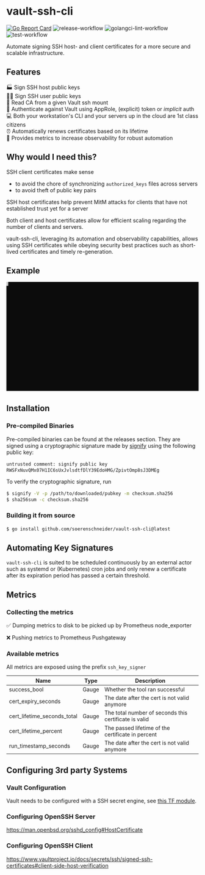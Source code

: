 # vault-ssh-cli
[![Go Report Card](https://goreportcard.com/badge/github.com/soerenschneider/vault-ssh-cli)](https://goreportcard.com/report/github.com/soerenschneider/vault-ssh-cli)
![release-workflow](https://github.com/soerenschneider/vault-ssh-cli/actions/workflows/release-container.yaml/badge.svg)
![golangci-lint-workflow](https://github.com/soerenschneider/vault-ssh-cli/actions/workflows/golangci-lint.yaml/badge.svg)
![test-workflow](https://github.com/soerenschneider/vault-ssh-cli/actions/workflows/test.yaml/badge.svg)

Automate signing SSH host- and client certificates for a more secure and scalable infrastructure. 

## Features

🏭 Sign SSH host public keys<br/>
👨‍💻 Sign SSH user public keys<br/>
🔗 Read CA from a given Vault ssh mount<br/>
🛂 Authenticate against Vault using AppRole, (explicit) token or _implicit_ auth<br/>
💻 Both your workstation's CLI and your servers up in the cloud are 1st class citizens<br/>
⏰ Automatically renews certificates based on its lifetime<br/>
🔭 Provides metrics to increase observability for robust automation<br/>

## Why would I need this?

SSH client certificates make sense 
- to avoid the chore of synchronizing `authorized_keys` files across servers
- to avoid theft of public key pairs

SSH host certificates help prevent MitM attacks for clients that have not established trust yet for a server

Both client and host certificates allow for efficient scaling regarding the number of clients and servers.

vault-ssh-cli, leveraging its automation and observability capabilities, allows using SSH certificates while obeying security best practices such as short-lived certificates and timely re-generation.

## Example
![asciicinema demo](docs/asciicinema.svg)

## Installation

### Pre-compiled Binaries

Pre-compiled binaries can be found at the releases section. They are signed using a cryptographic signature made by [signify](https://man.openbsd.org/signify.1) using the following public key: 
```
untrusted comment: signify public key
RWSFxNuvQMx07H1IC6sUxJvlsdtfDlY39EdoHMG/ZpivtOmp8sJ3DMEg
```

To verify the cryptographic signature, run
```bash
$ signify -V -p /path/to/downloaded/pubkey -m checksum.sha256
$ sha256sum -c checksum.sha256
```

### Building it from source

```sh
$ go install github.com/soerenschneider/vault-ssh-cli@latest
```

## Automating Key Signatures
`vault-ssh-cli` is suited to be scheduled continuously by an external actor such as systemd or (Kubernetes) cron jobs and only renew a certificate after its expiration period has passed a certain threshold.

## Metrics

### Collecting the metrics

✅ Dumping metrics to disk to be picked up by Prometheus node_exporter

❌ Pushing metrics to Prometheus Pushgateway

### Available metrics

All metrics are exposed using the prefix `ssh_key_signer`

| Name                        | Type    | Description                                            |
|-----------------------------|---------|--------------------------------------------------------|
| success_bool                | Gauge   | Whether the tool ran successful                        |
| cert_expiry_seconds         | Gauge   | The date after the cert is not valid anymore           |
| cert_lifetime_seconds_total | Gauge   | The total number of seconds this certificate is valid  |
| cert_lifetime_percent       | Gauge   | The passed lifetime of the certificate in percent      | 
| run_timestamp_seconds       | Gauge   | The date after the cert is not valid anymore           |


## Configuring 3rd party Systems

### Vault Configuration
Vault needs to be configured with a SSH secret engine, see [this TF module](https://github.com/soerenschneider/tf-vault/tree/main/secret_ssh). 

### Configuring OpenSSH Server
https://man.openbsd.org/sshd_config#HostCertificate

### Configuring OpenSSH Client
https://www.vaultproject.io/docs/secrets/ssh/signed-ssh-certificates#client-side-host-verification
